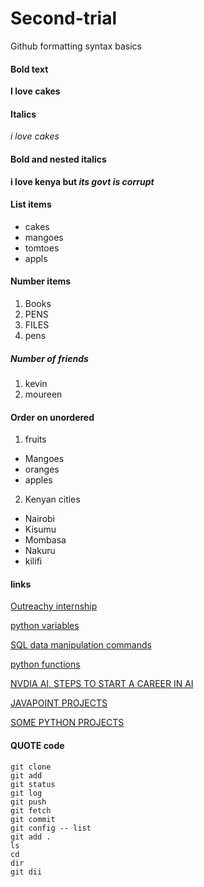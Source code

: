 # Second-trial
Github formatting syntax basics


 #### Bold text
 
 **I love cakes**
 
  #### Italics
  
  *i love cakes*
  
   #### Bold and nested italics
   
   **i love kenya but *its govt is corrupt***
  
   #### List items
   
   - cakes
   - mangoes
   - tomtoes
   - appls

 #### Number items
 1. Books
 2. PENS
 3. FILES
 4. pens


##### Number of friends

1. kevin
2. moureen


 #### Order on unordered
 1. fruits
  - Mangoes
  - oranges
  - apples
2. Kenyan cities
  - Nairobi
  - Kisumu
  - Mombasa
  - Nakuru
  - kilifi
  
 #### links
 
 [Outreachy internship](https://www.outreachy.org/docs/internship/)
 
[python variables](https://www.w3schools.com/python/python_lists_sort.asp)

[SQL data manipulation commands](https://www.w3schools.com/sql/default.asp)

[python functions](https://www.youtube.com/watch?v=-Bkupx9gX0o)

[NVDIA AI, STEPS TO START A CAREER IN AI](https://www.nvidia.com/gtc/session-catalog/?search=kate%20kallot&tab.day=20220321&search=kate+kallot#/session/1643150696879001ucMs)

[JAVAPOINT PROJECTS](https://www.javatpoint.com/transport-company-project)


[SOME PYTHON PROJECTS](https://projectgurukul.org/category/python-projects/page/2/)

 #### QUOTE code
 
 ```
 git clone
 git add
 git status
 git log
 git push
 git fetch
 git commit
 git config -- list
 git add .
 ls
 cd
 dir
 git dii
 ```

